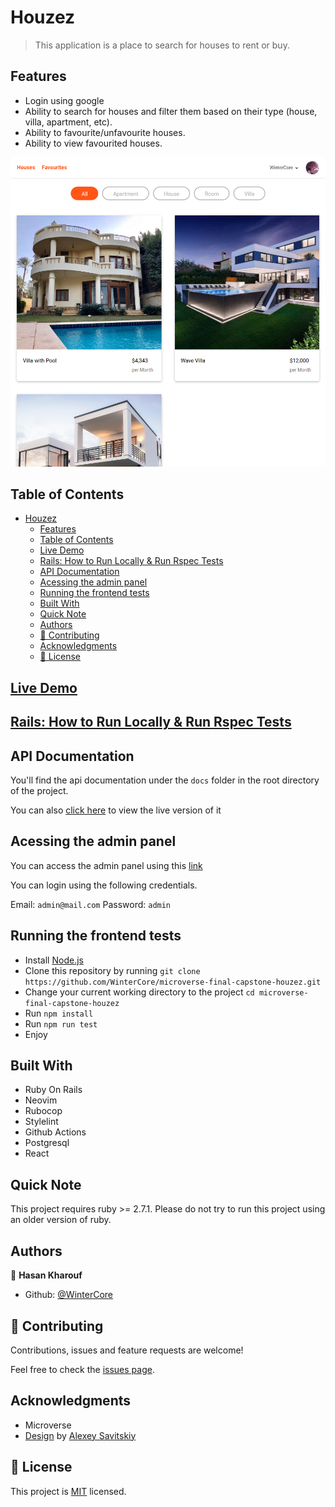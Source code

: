 # Houzez

> This application is a place to search for houses to rent or buy.

## Features
- Login using google
- Ability to search for houses and filter them based on their type (house, villa, apartment, etc).
- Ability to favourite/unfavourite houses.
- Ability to view favourited houses.

![screenshot](./screenshot.png)

## Table of Contents
- [Houzez](#houzez)
  - [Features](#features)
  - [Table of Contents](#table-of-contents)
  - [Live Demo](#live-demo)
  - [Rails: How to Run Locally & Run Rspec Tests](#rails-how-to-run-locally--run-rspec-tests)
  - [API Documentation](#api-documentation)
  - [Acessing the admin panel](#acessing-the-admin-panel)
  - [Running the frontend tests](#running-the-frontend-tests)
  - [Built With](#built-with)
  - [Quick Note](#quick-note)
  - [Authors](#authors)
  - [🤝 Contributing](#-contributing)
  - [Acknowledgments](#acknowledgments)
  - [📝 License](#-license)

## [Live Demo](https://houzez.upperdown.me)

## [Rails: How to Run Locally & Run Rspec Tests](HOWTO.md) 

## API Documentation

You'll find the api documentation under the `docs` folder in the root directory of the project.

You can also [click here](https://docs.houzez.upperdown.me) to view the live version of it

## Acessing the admin panel

You can access the admin panel using this [link](https://houzez.upperdown.me/admin/login)

You can login using the following credentials.

Email: `admin@mail.com`
Password: `admin`

## Running the frontend tests

- Install [Node.js](https://nodejs.org/en/)
- Clone this repository by running `git clone https://github.com/WinterCore/microverse-final-capstone-houzez.git`
- Change your current working directory to the project `cd microverse-final-capstone-houzez`
- Run `npm install`
- Run `npm run test`
- Enjoy

## Built With

- Ruby On Rails
- Neovim
- Rubocop
- Stylelint
- Github Actions
- Postgresql
- React


## Quick Note
This project requires ruby >= 2.7.1.
Please do not try to run this project using an older version of ruby.

## Authors

👤 **Hasan Kharouf**

- Github: [@WinterCore](https://github.com/wintercore)

## 🤝 Contributing

Contributions, issues and feature requests are welcome!

Feel free to check the [issues page](issues/).

## Acknowledgments

- Microverse
- [Design](https://www.behance.net/gallery/37706679/Circle-(Landing-page-Dashboard-Mobile-App)) by [Alexey Savitskiy](https://www.behance.net/alexey_savitskiy)

## 📝 License

This project is [MIT](LICENSE) licensed.